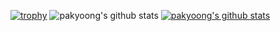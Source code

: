 [![trophy](https://github-profile-trophy.vercel.app/?username=pakyoong)](https://github.com/ryo-ma/github-profile-trophy)
![pakyoong's github stats](https://github-readme-stats.vercel.app/api?username=pakyoong&show_icons=true)
[![pakyoong's github stats](https://github-readme-stats.vercel.app/api/top-langs/?username=pakyoong&show_icons=true&hide_border=true&title_color=004386&icon_color=004386&layout=compact)](https://github.com/pakyoong)
